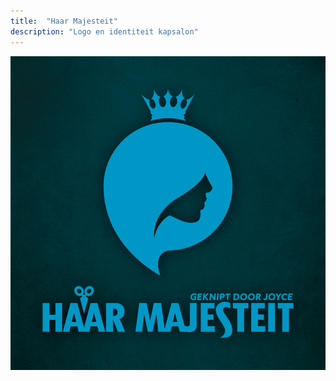 ```yaml
---
title:  "Haar Majesteit"
description: "Logo en identiteit kapsalon"
---
```


![HM_Logo_01](images/work/HM_Logo_01.png)